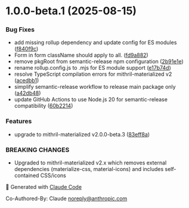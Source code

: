 # 1.0.0-beta.1 (2025-08-15)


### Bug Fixes

* add missing rollup dependency and update config for ES modules ([f840f9c](https://github.com/erikvullings/mithril-ui-form/commit/f840f9c7628f912d5ca42c5a5d64131488db8b58))
* Form in form className should apply to all. ([fd9a882](https://github.com/erikvullings/mithril-ui-form/commit/fd9a8821d8a64c36b8f603211fe97aad64e3a629))
* remove pkgRoot from semantic-release npm configuration ([2b91e1e](https://github.com/erikvullings/mithril-ui-form/commit/2b91e1e7140a5a880449692af5caa5a85ce9eb4b))
* rename rollup.config.js to .mjs for ES module support ([e17b74d](https://github.com/erikvullings/mithril-ui-form/commit/e17b74d6c0e89960ad73695cdba24320b5689cca))
* resolve TypeScript compilation errors for mithril-materialized v2 ([acedbb1](https://github.com/erikvullings/mithril-ui-form/commit/acedbb169b2916f67ee32f540810867788ef063b))
* simplify semantic-release workflow to release main package only ([a42db48](https://github.com/erikvullings/mithril-ui-form/commit/a42db480606bd3dc991ee8b5e968c9a65b655528))
* update GitHub Actions to use Node.js 20 for semantic-release compatibility ([60b2214](https://github.com/erikvullings/mithril-ui-form/commit/60b2214d867dd20a9a23a47b585bcba2772ca231))


### Features

* upgrade to mithril-materialized v2.0.0-beta.3 ([83eff8a](https://github.com/erikvullings/mithril-ui-form/commit/83eff8a2b62426f35b524e16f9798282c82476c8))


### BREAKING CHANGES

* Upgraded to mithril-materialized v2.x which removes external dependencies (materialize-css, material-icons) and includes self-contained CSS/icons

🤖 Generated with [Claude Code](https://claude.ai/code)

Co-Authored-By: Claude <noreply@anthropic.com>
